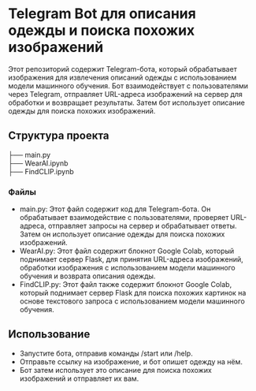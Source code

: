 # Telegram Bot для описания одежды и поиска похожих изображений

Этот репозиторий содержит Telegram-бота, который обрабатывает изображения для извлечения описаний одежды с использованием модели машинного обучения. Бот взаимодействует с пользователями через Telegram, отправляет URL-адреса изображений на сервер для обработки и возвращает результаты. Затем бот использует описание одежды для поиска похожих изображений.

## Структура проекта
├── main.py  
├── WearAI.ipynb  
├── FindCLIP.ipynb

### Файлы

- main.py: Этот файл содержит код для Telegram-бота. Он обрабатывает взаимодействие с пользователями, проверяет URL-адреса, отправляет запросы на сервер и обрабатывает ответы. Затем он использует описание одежды для поиска похожих изображений.
- WearAI.py: Этот файл содержит блокнот Google Colab, который поднимает сервер Flask, для принятия URL-адреса изображений, обработки изображения с использованием модели машинного обучения и возврата описания одежды.
- FindCLIP.py: Этот файл также содержит блокнот Google Colab, который поднимает сервер Flask для поиска похожих картинок на основе текстового запроса с использованием модели машинного обучения.

## Использование

- Запустите бота, отправив команды /start или /help.
- Отправьте ссылку на изображение, и бот опишет одежду на нём.
- Бот затем использует это описание для поиска похожих изображений и отправляет их вам.
